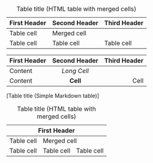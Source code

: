 
<table>
<caption>Table title (HTML table with merged cells)</caption>
    <thead>
        <tr>
            <th>First Header</th>
            <th>Second Header</th>
            <th>Third Header</th>
        </tr>
    </thead>
    <tbody>
        <tr>
            <td>Table cell</td>
            <td colspan="2">Merged cell</td>
        </tr>
        <tr>
            <td>Table cell</td>
            <td>Table cell</td>
            <td>Table cell</td>
        </tr>
    </tbody>
</table>

| First Header | Second Header | Third Header |
| ------------ | :-----------: | -----------: |
| Content      | *Long Cell*                 ||
| Content      | **Cell**      | Cell         |
[Table title (Simple Markdown table)]





<table>
<caption>Table title (HTML table with merged cells)</caption>
    <thead>
        <tr>
            <th colspan="3">First Header</th>
        </tr>
    </thead>
    <tbody>
        <tr>
            <td>Table cell</td>
            <td colspan="2">Merged cell</td>
        </tr>
        <tr>
            <td>Table cell</td>
            <td>Table cell</td>
            <td>Table cell</td>
        </tr>
    </tbody>
</table>
